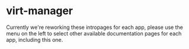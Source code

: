 # virt-manager

Currently we're reworking these intropages for each app, please use the menu on the left to select other available documentation pages for each app, including this one.
